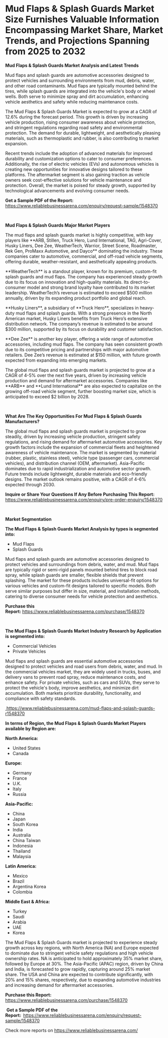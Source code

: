 <p><h1>Mud Flaps & Splash Guards Market Size Furnishes Valuable Information Encompassing Market Share, Market Trends, and Projections Spanning from 2025 to 2032</h1></p><p><strong>Mud Flaps & Splash Guards Market Analysis and Latest Trends</strong></p>
<p><p>Mud flaps and splash guards are automotive accessories designed to protect vehicles and surrounding environments from mud, debris, water, and other road contaminants. Mud flaps are typically mounted behind the tires, while splash guards are integrated into the vehicle's body or wheel wells. Both serve to minimize spray and dirt accumulation, enhancing vehicle aesthetics and safety while reducing maintenance costs.</p><p>The Mud Flaps & Splash Guards Market is expected to grow at a CAGR of 12.6% during the forecast period. This growth is driven by increasing vehicle production, rising consumer awareness about vehicle protection, and stringent regulations regarding road safety and environmental protection. The demand for durable, lightweight, and aesthetically pleasing materials, such as thermoplastic and rubber, is also contributing to market expansion.</p><p>Recent trends include the adoption of advanced materials for improved durability and customization options to cater to consumer preferences. Additionally, the rise of electric vehicles (EVs) and autonomous vehicles is creating new opportunities for innovative designs tailored to these platforms. The aftermarket segment is also gaining traction as vehicle owners seek cost-effective solutions for vehicle maintenance and protection. Overall, the market is poised for steady growth, supported by technological advancements and evolving consumer needs.</p></p>
<p><strong>Get a Sample PDF of the Report:&nbsp;</strong> <a href="https://www.reliablebusinessarena.com/enquiry/request-sample/1548370?utm_campaign=2041&utm_medium=2&utm_source=Github&utm_content=ia&utm_term=22012025&utm_id=mud-flaps-splash-guards">https://www.reliablebusinessarena.com/enquiry/request-sample/1548370</a></p>
<p>&nbsp;</p>
<p><strong>Mud Flaps & Splash Guards Major Market Players</strong></p>
<p><p>The mud flaps and splash guards market is highly competitive, with key players like **ARB, Stillen, Truck Hero, Lund International, TAG, Agri-Cover, Husky Liners, Dee Zee, WeatherTech, Warrior, Street Scene, Roadmaster, Rek Gen, ProMaxx Automotive, and Dayco** dominating the industry. These companies cater to automotive, commercial, and off-road vehicle segments, offering durable, weather-resistant, and aesthetically appealing products.</p><p>**WeatherTech** is a standout player, known for its premium, custom-fit splash guards and mud flaps. The company has experienced steady growth due to its focus on innovation and high-quality materials. Its direct-to-consumer model and strong brand loyalty have contributed to its market leadership. WeatherTech’s revenue is estimated to exceed $500 million annually, driven by its expanding product portfolio and global reach.</p><p>**Husky Liners**, a subsidiary of **Truck Hero**, specializes in heavy-duty mud flaps and splash guards. With a strong presence in the North American market, Husky Liners benefits from Truck Hero’s extensive distribution network. The company’s revenue is estimated to be around $300 million, supported by its focus on durability and customer satisfaction.</p><p>**Dee Zee** is another key player, offering a wide range of automotive accessories, including mud flaps. The company has seen consistent growth due to its competitive pricing and partnerships with major automotive retailers. Dee Zee’s revenue is estimated at $150 million, with future growth expected from expanding into emerging markets.</p><p>The global mud flaps and splash guards market is projected to grow at a CAGR of 4-5% over the next five years, driven by increasing vehicle production and demand for aftermarket accessories. Companies like **ARB** and **Lund International** are also expected to capitalize on the growing off-road vehicle segment, further boosting market size, which is anticipated to exceed $2 billion by 2028.</p></p>
<p>&nbsp;</p>
<p><strong>What Are The Key Opportunities For Mud Flaps & Splash Guards Manufacturers?</strong></p>
<p><p>The global mud flaps and splash guards market is projected to grow steadily, driven by increasing vehicle production, stringent safety regulations, and rising demand for aftermarket automotive accessories. Key growth factors include the expansion of commercial fleets and heightened awareness of vehicle maintenance. The market is segmented by material (rubber, plastic, stainless steel), vehicle type (passenger cars, commercial vehicles), and distribution channel (OEM, aftermarket). Asia-Pacific dominates due to rapid industrialization and automotive sector growth. Future trends include lightweight, durable materials and eco-friendly designs. The market outlook remains positive, with a CAGR of 4-6% expected through 2030.</p></p>
<p><strong>Inquire or Share Your Questions If Any Before Purchasing This Report:</strong> <a href="https://www.reliablebusinessarena.com/enquiry/pre-order-enquiry/1548370?utm_campaign=2041&utm_medium=2&utm_source=Github&utm_content=ia&utm_term=22012025&utm_id=mud-flaps-splash-guards">https://www.reliablebusinessarena.com/enquiry/pre-order-enquiry/1548370</a></p>
<p>&nbsp;</p>
<p><strong>Market Segmentation</strong></p>
<p><strong>The Mud Flaps & Splash Guards Market Analysis by types is segmented into:</strong></p>
<p><ul><li>Mud Flaps</li><li>Splash Guards</li></ul></p>
<p><p>Mud flaps and splash guards are automotive accessories designed to protect vehicles and surroundings from debris, water, and mud. Mud flaps are typically rigid or semi-rigid panels mounted behind tires to block road spray, while splash guards are smaller, flexible shields that prevent splashing. The market for these products includes universal-fit options for various vehicles and custom-fit designs tailored to specific models. Both serve similar purposes but differ in size, material, and installation methods, catering to diverse consumer needs for vehicle protection and aesthetics.</p></p>
<p><strong>Purchase this Report:&nbsp;</strong><a href="https://www.reliablebusinessarena.com/purchase/1548370?utm_campaign=2041&utm_medium=2&utm_source=Github&utm_content=ia&utm_term=22012025&utm_id=mud-flaps-splash-guards">https://www.reliablebusinessarena.com/purchase/1548370</a></p>
<p>&nbsp;</p>
<p><strong>The Mud Flaps & Splash Guards Market Industry Research by Application is segmented into:</strong></p>
<p><ul><li>Commercial Vehicles</li><li>Private Vehicles</li></ul></p>
<p><p>Mud flaps and splash guards are essential automotive accessories designed to protect vehicles and road users from debris, water, and mud. In the commercial vehicles market, they are widely used in trucks, buses, and delivery vans to prevent road spray, reduce maintenance costs, and enhance safety. For private vehicles, such as cars and SUVs, they serve to protect the vehicle's body, improve aesthetics, and minimize dirt accumulation. Both markets prioritize durability, functionality, and compliance with safety standards.</p></p>
<p><a href="https://www.reliablebusinessarena.com/mud-flaps-and-splash-guards-r1548370?utm_campaign=2041&utm_medium=2&utm_source=Github&utm_content=ia&utm_term=22012025&utm_id=mud-flaps-splash-guards">&nbsp;https://www.reliablebusinessarena.com/mud-flaps-and-splash-guards-r1548370</a></p>
<p><strong>In terms of Region, the Mud Flaps & Splash Guards Market Players available by Region are:</strong></p>
<p>
    <p> <strong> North America: </strong>
        <ul>
            <li>United States</li>
            <li>Canada</li>
        </ul>
        </p> 
    <p> <strong> Europe: </strong>
        <ul>
            <li>Germany</li>
            <li>France</li>
            <li>U.K.</li>
            <li>Italy</li>
            <li>Russia</li>
        </ul>
        </p> 
    <p> <strong> Asia-Pacific: </strong>
        <ul>
            <li>China</li>
            <li>Japan</li>
            <li>South Korea</li>
            <li>India</li>
            <li>Australia</li>
            <li>China Taiwan</li>
            <li>Indonesia</li>
            <li>Thailand</li>
            <li>Malaysia</li>
        </ul>
        </p> 
    <p> <strong> Latin America: </strong>
        <ul>
            <li>Mexico</li>
            <li>Brazil</li>
            <li>Argentina Korea</li>
            <li>Colombia</li>
        </ul>
        </p> 
    <p> <strong> Middle East & Africa: </strong>
        <ul>
            <li>Turkey</li>
            <li>Saudi</li>
            <li>Arabia</li>
            <li>UAE</li>
            <li>Korea</li>
        </ul>
    </p>
    </p>
<p><p>The Mud Flaps & Splash Guards market is projected to experience steady growth across key regions, with North America (NA) and Europe expected to dominate due to stringent vehicle safety regulations and high vehicle ownership rates. NA is anticipated to hold approximately 35% market share, followed by Europe at 30%. The Asia-Pacific (APAC) region, driven by China and India, is forecasted to grow rapidly, capturing around 25% market share. The USA and China are expected to contribute significantly, with 20% and 15% shares, respectively, due to expanding automotive industries and increasing demand for aftermarket accessories.</p></p>
<p><strong>Purchase this Report: </strong><a href="https://www.reliablebusinessarena.com/purchase/1548370?utm_campaign=2041&utm_medium=2&utm_source=Github&utm_content=ia&utm_term=22012025&utm_id=mud-flaps-splash-guards">https://www.reliablebusinessarena.com/purchase/1548370</a></p>
<p>&nbsp;<strong>Get a Sample PDF of the Report:&nbsp;&nbsp;</strong><a href="https://www.reliablebusinessarena.com/enquiry/request-sample/1548370?utm_campaign=2041&utm_medium=2&utm_source=Github&utm_content=ia&utm_term=22012025&utm_id=mud-flaps-splash-guards">https://www.reliablebusinessarena.com/enquiry/request-sample/1548370</a></p>
<p><strong></strong></p>
<p>Check more reports on <a href="https://www.reliablebusinessarena.com/?utm_campaign=2041&utm_medium=2&utm_source=Github&utm_content=ia&utm_term=22012025&utm_id=mud-flaps-splash-guards">https://www.reliablebusinessarena.com/</a></p>